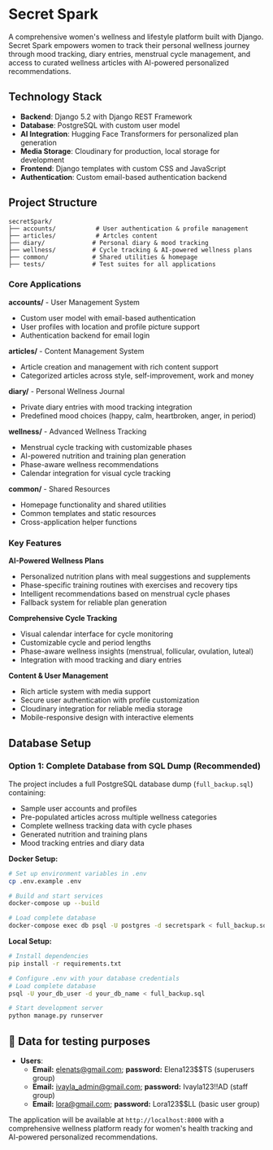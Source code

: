 # Secret Spark

A comprehensive women's wellness and lifestyle platform built with Django. Secret Spark empowers women to track their personal wellness journey through mood tracking, diary entries, menstrual cycle management, and access to curated wellness articles with AI-powered personalized recommendations.

## Technology Stack

- **Backend**: Django 5.2 with Django REST Framework
- **Database**: PostgreSQL with custom user model
- **AI Integration**: Hugging Face Transformers for personalized plan generation
- **Media Storage**: Cloudinary for production, local storage for development
- **Frontend**: Django templates with custom CSS and JavaScript
- **Authentication**: Custom email-based authentication backend

## Project Structure

```
secretSpark/
├── accounts/           # User authentication & profile management
├── articles/           # Artcles content
├── diary/             # Personal diary & mood tracking
├── wellness/          # Cycle tracking & AI-powered wellness plans
├── common/            # Shared utilities & homepage
├── tests/             # Test suites for all applications
```

### Core Applications

**accounts/** - User Management System
- Custom user model with email-based authentication
- User profiles with location and profile picture support
- Authentication backend for email login

**articles/** - Content Management System
- Article creation and management with rich content support
- Categorized articles across style, self-improvement, work and money

**diary/** - Personal Wellness Journal
- Private diary entries with mood tracking integration
- Predefined mood choices (happy, calm, heartbroken, anger, in period)

**wellness/** - Advanced Wellness Tracking
- Menstrual cycle tracking with customizable phases
- AI-powered nutrition and training plan generation
- Phase-aware wellness recommendations
- Calendar integration for visual cycle tracking

**common/** - Shared Resources
- Homepage functionality and shared utilities
- Common templates and static resources
- Cross-application helper functions

### Key Features

**AI-Powered Wellness Plans**
- Personalized nutrition plans with meal suggestions and supplements
- Phase-specific training routines with exercises and recovery tips
- Intelligent recommendations based on menstrual cycle phases
- Fallback system for reliable plan generation

**Comprehensive Cycle Tracking**
- Visual calendar interface for cycle monitoring
- Customizable cycle and period lengths
- Phase-aware wellness insights (menstrual, follicular, ovulation, luteal)
- Integration with mood tracking and diary entries

**Content & User Management**
- Rich article system with media support
- Secure user authentication with profile customization
- Cloudinary integration for reliable media storage
- Mobile-responsive design with interactive elements

## Database Setup

### Option 1: Complete Database from SQL Dump (Recommended)

The project includes a full PostgreSQL database dump (`full_backup.sql`) containing:
- Sample user accounts and profiles
- Pre-populated articles across multiple wellness categories
- Complete wellness tracking data with cycle phases
- Generated nutrition and training plans
- Mood tracking entries and diary data

**Docker Setup:**
```bash
# Set up environment variables in .env
cp .env.example .env

# Build and start services
docker-compose up --build

# Load complete database
docker-compose exec db psql -U postgres -d secretspark < full_backup.sql
```

**Local Setup:**
```bash
# Install dependencies
pip install -r requirements.txt

# Configure .env with your database credentials
# Load complete database
psql -U your_db_user -d your_db_name < full_backup.sql

# Start development server
python manage.py runserver
```
## 🧪 Data for testing purposes
- **Users**:
  - **Email:** elenats@gmail.com; **password:** Elena123$$TS (superusers group)
  - **Email:** ivayla_admin@gmail.com; **password:** Ivayla123!!AD (staff group)
  - **Email:** lora@gmail.com; **password:** Lora123$$LL (basic user group)


The application will be available at `http://localhost:8000` with a comprehensive wellness platform ready for women's health tracking and AI-powered personalized recommendations.